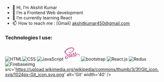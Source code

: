 - 👋 Hi, I’m Akshit Kumar
- 👀 I’m a Frontend Web development
- 🌱 I’m currently learning React 
- 📫 How to reach me : [Gmail] akshitkumar450@gmail.com

### Technologies I use:

 
 <img src='https://upload.wikimedia.org/wikipedia/commons/thumb/6/61/HTML5_logo_and_wordmark.svg/512px-HTML5_logo_and_wordmark.svg.png' alt='HTML' width='50' /><img src='https://i.pinimg.com/originals/eb/7e/20/eb7e20e646f5b7ec9ed4f8f78a5dee8f.png' alt='CSS' width='35' />  <img src='https://cdn.worldvectorlogo.com/logos/logo-javascript.svg' alt='JavaScript' width='40' /> <img alt="Sass" width="50" src="https://raw.githubusercontent.com/github/explore/80688e429a7d4ef2fca1e82350fe8e3517d3494d/topics/sass/sass.png" /> <img alt="bootstrap" width="50" src="https://getbootstrap.com/docs/4.0/assets/brand/bootstrap-social.png" /> <img src='https://upload.wikimedia.org/wikipedia/commons/thumb/a/a7/React-icon.svg/1280px-React-icon.svg.png' alt='React.js' width='70' /> <img src='https://cdn.iconscout.com/icon/free/png-256/redux-283024.png' alt='Redux' width='50' /> <img src='https://img.icons8.com/color/452/firebase.png' alt='Firebase' width='50' />img src='https://upload.wikimedia.org/wikipedia/commons/thumb/3/3f/Git_icon.svg/1024px-Git_icon.svg.png' alt='Git' width='40' /> 
 
<!---
akshitkumar450/akshitkumar450 is a ✨ special ✨ repository because its `README.md` (this file) appears on your GitHub profile.
You can click the Preview link to take a look at your changes.
--->
